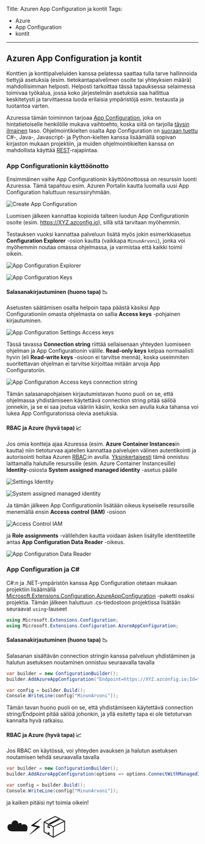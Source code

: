 Title: Azuren App Configuration ja kontit
Tags: 
  - Azure
  - App Configuration
  - kontit
---

## Azuren App Configuration ja kontit

Konttien ja konttipalveluiden kanssa pelatessa saattaa tulla tarve hallinnoida tiettyjä asetuksia (esim. tietokantapalvelimen osoite tai yhteyksien määrä) mahdollisimman helposti. Helposti tarkoittaa tässä tapauksessa selaimessa toimivaa työkalua, jossa koko järjestelmän asetuksia saa hallittua keskitetysti ja tarvittaessa luoda erilaisia ympäristöjä esim. testausta ja tuotantoa varten. 

Azuressa tämän toiminnon tarjoaa [App Configuration](https://learn.microsoft.com/en-us/azure/azure-app-configuration/overview), joka on hintatietoiselle henkilölle mukava vaihtoehto, koska siitä on tarjolla [täysin ilmainen](https://azure.microsoft.com/en-us/pricing/details/app-configuration/) taso. Ohjelmointikielten osalta App Configuration on [suoraan tuettu](https://learn.microsoft.com/en-us/azure/azure-app-configuration/overview#use-app-configuration) C#-, Java-, Javascript- ja Python-kielten kanssa lisäämällä sopivan kirjaston mukaan projektiin, ja muiden ohjelmointikielten kanssa on mahdollista käyttää [REST](https://learn.microsoft.com/en-us/rest/api/appconfiguration/)-rajapintaa.

### App Configurationin käyttöönotto

Ensimmäinen vaihe App Configurationin käyttöönottossa on resurssin luonti Azuressa. Tämä tapahtuu esim. Azuren Portalin kautta luomalla uusi App Configuration haluttuun resurssiryhmään. 

![Create App Configuration](../images/azure_portal_create_app_configuration.png)  

Luomisen jälkeen kannattaa kopioida talteen luodun App Configurationin osoite (esim. https://XYZ.azconfig.io), sillä sitä tarvitaan myöhemmin. 

Testauksen vuoksi kannattaa palveluun lisätä myös jokin esimerkkiasetus **Configuration Explorer** -osion kautta (vaikkapa `MinunArvoni`), jonka voi myöhemmin noutaa omassa ohjelmassa, ja varmistaa että kaikki toimii oikein.

![App Configuration Explorer](../images/azure_portal_operations_configuration_explorer.png)  

![App Configuration Keys](../images/azure_portal_operations_configuration_explorer_keys.png)  

#### Salasanakirjautuminen (huono tapa) 📉

Asetusten säätämisen osalta helpoin tapa päästä käsiksi App Configurationiin omasta ohjelmasta on sallia **Access keys** -pohjainen kirjautuminen.

![App Configuration Settings Access keys](../images/azure_portal_settings_access_keys.png)

Tässä tavassa **Connection string** riittää sellaisenaan yhteyden luomiseen ohjelman ja App Configurationin välille. **Read-only keys** kelpaa normaalisti hyvin (eli **Read-write keys** -osioon ei tarvitse mennä), koska useimmiten suoritettavan ohjelman ei tarvitse kirjoittaa mitään arvoja App Configuratoriin.

![App Configuration Access keys connection string](../images/azure_portal_settings_access_keys_values.png)

Tämän salasanapohjaisen kirjautumistavan huono puoli on se, että ohjelmassa yhdistämiseen käytettävä connection string pitää säilöä jonnekin, ja se ei saa joutua vääriin käsiin, koska sen avulla kuka tahansa voi lukea App Configuratorissa olevia asetuksia.

#### RBAC ja Azure (hyvä tapa) 📈

Jos omia kontteja ajaa Azuressa (esim. **Azure Container Instances**in kautta) niin tietoturvaa ajatellen kannattaa palvelujen välinen autentikointi ja autorisointi hoitaa Azuren [RBAC](https://learn.microsoft.com/en-us/azure/role-based-access-control/overview):in avulla. [Yksinkertaisesti](https://learn.microsoft.com/en-us/azure/azure-app-configuration/howto-integrate-azure-managed-service-identity) tämä onnistuu laittamalla halutulle resurssille (esim. Azure Container Instancesille) **Identity**-osiosta **System assigned managed identity** -asetus päälle

![Settings Identity](../images/azure_portal_settings_identity.png)  

![System assigned managed identity](../images/azure_portal_identity_system_assigned.png)  

Ja tämän jälkeen App Configurationiin lisätään oikeus kyseiselle resurssille menemällä ensin **Access control (IAM)** -osioon

![Access Control IAM](../images/azure_portal_access_control_iam.png)  

ja **Role assignments** -välilehden kautta voidaan äsken lisätylle identiteetille antaa **App Configuration Data Reader** -oikeus.


![App Configuration Data Reader](../images/azure_portal_iam_data_reader_app_configuration.png)

### App Configuration ja C#

C#:n ja .NET-ympäristön kanssa App Configuration otetaan mukaan projektiin lisäämällä [Microsoft.Extensions.Configuration.AzureAppConfiguration](https://www.nuget.org/packages/Microsoft.Extensions.Configuration.AzureAppConfiguration/) -paketti osaksi projektia. Tämän jälkeen haluttuun .cs-tiedostoon projektissa lisätään seuraavat `using`-lauseet
```cs
using Microsoft.Extensions.Configuration;
using Microsoft.Extensions.Configuration.AzureAppConfiguration;
```

#### Salasanakirjautuminen (huono tapa) 📉

Salasanan sisältävän connection stringin kanssa palveluun yhdistäminen ja halutun asetuksen noutaminen onnistuu seuraavalla tavalla

```cs
var builder = new ConfigurationBuilder();
builder.AddAzureAppConfiguration("Endpoint=https://XYZ.azconfig.io;Id=tunnus;Secret=salasana");

var config = builder.Build();
Console.WriteLine(config["MinunArvoni"]);
```

Tämän tavan huono puoli on se, että yhdistämiseen käytettävä connection string/Endpoint pitää säilöä johonkin, ja yllä esitetty tapa ei ole tietoturvan kannalta hyvä ratkaisu.

#### RBAC ja Azure (hyvä tapa) 📈

Jos RBAC on käytössä, voi yhteyden avauksen ja halutun asetuksen noutamisen tehdä seuraavalla tavalla

```cs
var builder = new ConfigurationBuilder();
builder.AddAzureAppConfiguration(options => options.ConnectWithManagedIdentity("https://XYZ.azconfig.io"));

var config = builder.Build();
Console.WriteLine(config["MinunArvoni"]);
```

ja kaiken pitäisi nyt toimia oikein!

<span style="font-size:4em;">☁️⚡📦</span>
